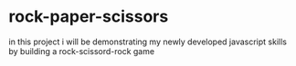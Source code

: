 # rock-paper-scissors
in this project i will be demonstrating my newly developed javascript skills by building a rock-scissord-rock game
